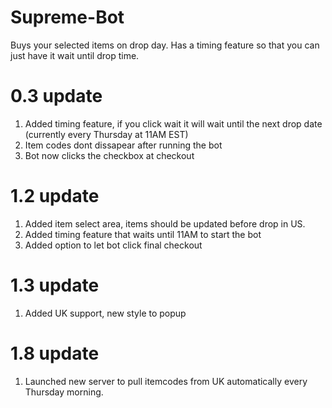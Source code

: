 # Supreme-Bot

  Buys your selected items on drop day. Has a timing feature so that you can just have it wait until drop time.
  
# 0.3 update
  1. Added timing feature, if you click wait it will wait until the next drop date (currently every Thursday at 11AM EST)
  2. Item codes dont dissapear after running the bot
  3. Bot now clicks the checkbox at checkout
# 1.2 update
  1. Added item select area, items should be updated before drop in US.
  2. Added timing feature that waits until 11AM to start the bot
  3. Added option to let bot click final checkout
# 1.3 update
  1. Added UK support, new style to popup

# 1.8 update
  1. Launched new server to pull itemcodes from UK automatically every Thursday morning.

